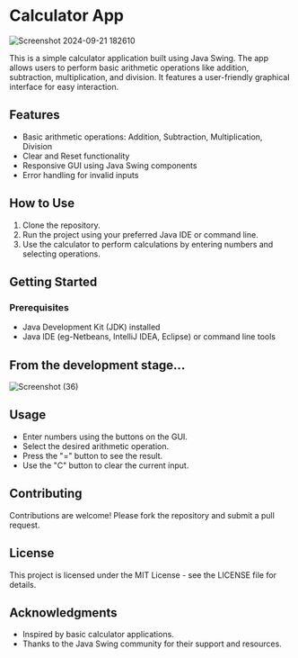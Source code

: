 # Calculator App
![Screenshot 2024-09-21 182610](https://github.com/user-attachments/assets/b19c73fc-71ef-42df-8949-1b20c502237d)

This is a simple calculator application built using Java Swing. The app allows users to perform basic arithmetic operations like addition, subtraction, multiplication, and division. It features a user-friendly graphical interface for easy interaction.

## Features

- Basic arithmetic operations: Addition, Subtraction, Multiplication, Division
- Clear and Reset functionality
- Responsive GUI using Java Swing components
- Error handling for invalid inputs

## How to Use

1. Clone the repository.
2. Run the project using your preferred Java IDE or command line.
3. Use the calculator to perform calculations by entering numbers and selecting operations.

## Getting Started

### Prerequisites

- Java Development Kit (JDK) installed
- Java IDE (eg-Netbeans, IntelliJ IDEA, Eclipse) or command line tools

## From the development stage...
![Screenshot (36)](https://github.com/user-attachments/assets/a92bcb18-64c3-4ba3-b588-4a2d02dc1101)

## Usage

- Enter numbers using the buttons on the GUI.
- Select the desired arithmetic operation.
- Press the "=" button to see the result.
- Use the "C" button to clear the current input.

## Contributing

Contributions are welcome! Please fork the repository and submit a pull request.

## License

This project is licensed under the MIT License - see the LICENSE file for details.

## Acknowledgments

- Inspired by basic calculator applications.
- Thanks to the Java Swing community for their support and resources.
